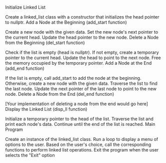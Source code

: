 Initialize Linked List

Create a linked_list class with a constructor that initializes the head pointer to nullptr.
Add a Node at the Beginning (add_start function)

Create a new node with the given data.
Set the new node's next pointer to the current head.
Update the head pointer to the new node.
Delete a Node from the Beginning (del_start function)

Check if the list is empty (head is nullptr).
If not empty, create a temporary pointer to the current head.
Update the head to point to the next node.
Free the memory occupied by the temporary pointer.
Add a Node at the End (add_end function)

If the list is empty, call add_start to add the node at the beginning.
Otherwise, create a new node with the given data.
Traverse the list to find the last node.
Update the next pointer of the last node to point to the new node.
Delete a Node from the End (del_end function)

[Your implementation of deleting a node from the end would go here]
Display the Linked List (disp_ll function)

Initialize a temporary pointer to the head of the list.
Traverse the list and print each node's data.
Continue until the end of the list is reached.
Main Program

Create an instance of the linked_list class.
Run a loop to display a menu of options to the user.
Based on the user's choice, call the corresponding functions to perform linked list operations.
Exit the program when the user selects the "Exit" option
